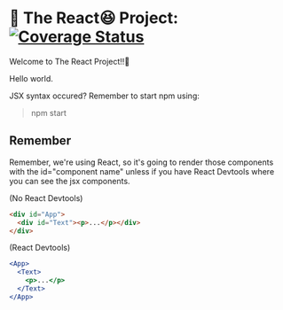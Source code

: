 # :rainbow: The React:laughing: Project: [![Coverage Status](https://coveralls.io/repos/github/zixuan75/react-project/badge.svg)](https://coveralls.io/github/zixuan75/react-project?branch=master)

Welcome to The React Project!!:2nd_place_medal:

Hello world.

JSX syntax occured? Remember to start npm using:

> npm start

## Remember

Remember, we're using React, so it's going to render those components with the id="component name" unless if you have React Devtools where you can see the jsx components.

(No React Devtools)

```html
<div id="App">
  <div id="Text"><p>...</p></div>
</div>
```

(React Devtools)

```jsx
<App>
  <Text>
    <p>...</p>
  </Text>
</App>
```
